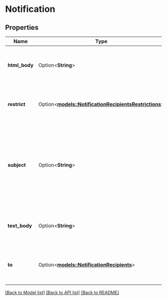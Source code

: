# Notification

## Properties

Name | Type | Description | Notes
------------ | ------------- | ------------- | -------------
**html_body** | Option<**String**> | The HTML body of the email notification for the issue. | [optional]
**restrict** | Option<[**models::NotificationRecipientsRestrictions**](NotificationRecipientsRestrictions.md)> | Restricts the notifications to users with the specified permissions. | [optional]
**subject** | Option<**String**> | The subject of the email notification for the issue. If this is not specified, then the subject is set to the issue key and summary. | [optional]
**text_body** | Option<**String**> | The plain text body of the email notification for the issue. | [optional]
**to** | Option<[**models::NotificationRecipients**](NotificationRecipients.md)> | The recipients of the email notification for the issue. | [optional]

[[Back to Model list]](../README.md#documentation-for-models) [[Back to API list]](../README.md#documentation-for-api-endpoints) [[Back to README]](../README.md)


